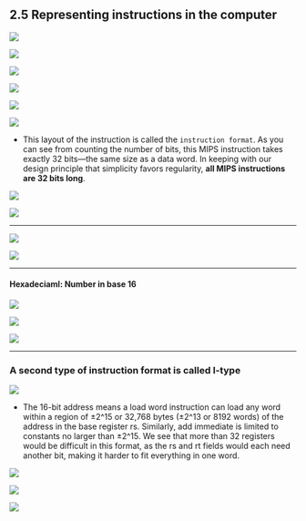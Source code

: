 ## 2.5 Representing instructions in the computer

![](img/2020-09-17-14-14-39.png)

![](img/2020-09-17-14-16-03.png)

![](img/2020-09-17-14-17-31.png)

![](img/2020-09-17-14-19-37.png)

![](img/2020-09-17-14-21-48.png)

![](img/2020-09-17-14-23-29.png)


- This layout of the instruction is called the `instruction format`. As you can see from counting 
  the number of bits, this MIPS instruction takes exactly 32 bits—the same size as a data word. In 
  keeping with our design principle that simplicity favors regularity, 
  **all MIPS instructions are 32 bits long**.

![](img/2020-09-17-14-30-27.png)

![](img/2020-09-17-14-57-22.png)

---

![](img/2020-09-17-14-33-37.png)

![](img/2020-09-17-14-39-11.png)

---

#### Hexadeciaml: Number in base 16

![](img/2020-09-17-14-42-14.png)

![](img/2020-09-17-14-45-17.png)

![](img/2020-09-17-14-46-49.png)


---

### A second type of instruction format is called I-type

![](img/2020-09-17-15-00-19.png)

- The 16-bit address means a load word instruction can load any word within a region of ±2^15 or 
  32,768 bytes (±2^13 or 8192 words) of the address in the base register rs. Similarly, add 
  immediate is limited to constants no larger than ±2^15. We see that more than 32 registers would 
  be difficult in this format, as the rs and rt fields would each need another bit, making it harder 
  to fit everything in one word.


![](img/2020-09-17-16-04-18.png)



![](img/2020-09-17-16-05-39.png)

![](img/2020-09-17-16-06-18.png)

